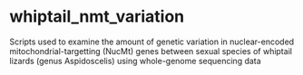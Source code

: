 # whiptail_nmt_variation
Scripts used to examine the amount of genetic variation in nuclear-encoded mitochondrial-targetting (NucMt) genes between sexual species of whiptail lizards (genus Aspidoscelis) using whole-genome sequencing data
